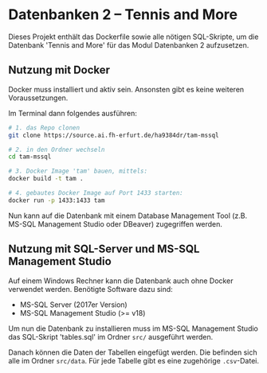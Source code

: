 # Datenbanken 2 – Tennis and More

Dieses Projekt enthält das Dockerfile sowie alle nötigen SQL-Skripte, um die Datenbank 'Tennis and More' für das Modul Datenbanken 2 aufzusetzen.

## Nutzung mit Docker

Docker muss installiert und aktiv sein. Ansonsten gibt es keine weiteren Voraussetzungen.

Im Terminal dann folgendes ausführen:

```bash
# 1. das Repo clonen
git clone https://source.ai.fh-erfurt.de/ha9384dr/tam-mssql

# 2. in den Ordner wechseln
cd tam-mssql

# 3. Docker Image 'tam' bauen, mittels:
docker build -t tam .

# 4. gebautes Docker Image auf Port 1433 starten:
docker run -p 1433:1433 tam
```

Nun kann auf die Datenbank mit einem Database Management Tool (z.B. MS-SQL Management Studio oder DBeaver) zugegriffen werden.

## Nutzung mit SQL-Server und MS-SQL Management Studio

Auf einem Windows Rechner kann die Datenbank auch ohne Docker verwendet werden.
Benötigte Software dazu sind:

- MS-SQL Server (2017er Version)
- MS-SQL Management Studio (>= v18)

Um nun die Datenbank zu installieren muss im MS-SQL Management Studio das SQL-Skript 'tables.sql' im Ordner `src/` ausgeführt werden.

Danach können die Daten der Tabellen eingefügt werden. Die befinden sich alle im Ordner `src/data`. Für jede Tabelle gibt es eine zugehörige `.csv`-Datei.